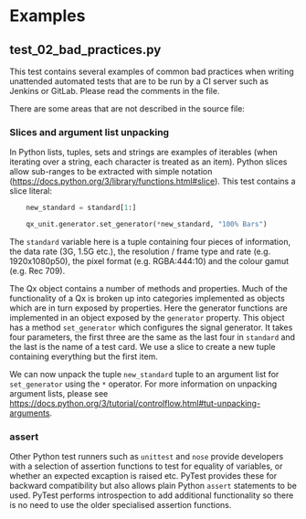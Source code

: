 # Examples

## test_02_bad_practices.py
This test contains several examples of common bad practices when writing unattended automated tests that are to be run
by a CI server such as Jenkins or GitLab. Please read the comments in the file. 

There are some areas that are not described in the source file:

### Slices and argument list unpacking
In Python lists, tuples, sets and strings are examples of iterables (when iterating over a string, each character is 
treated as an item). Python slices allow sub-ranges to be extracted with simple notation
(https://docs.python.org/3/library/functions.html#slice). This test contains a slice literal:

```python
    new_standard = standard[1:]

    qx_unit.generator.set_generator(*new_standard, "100% Bars")
```

The `standard` variable here is a tuple containing four pieces of information, the data rate (3G, 1.5G etc.),
the resolution / frame type and rate (e.g. 1920x1080p50), the pixel format (e.g. RGBA:444:10) and the colour gamut
(e.g. Rec 709).  

The Qx object contains a number of methods and properties. Much of the functionality of a Qx is broken up into 
categories implemented as objects which are in turn exposed by properties. Here the generator functions are implemented
in an object exposed by the `generator` property. This object has a method `set_generator` which configures the
signal generator. It takes four parameters, the first three are the same as the last four in `standard` and the 
last is the name of a test card. We use a slice to create a new tuple containing everything but the first item.

We can now unpack the tuple `new_standard` tuple to an argument list for `set_generator` using the `*` operator. For 
more information on unpacking argument lists, please see 
https://docs.python.org/3/tutorial/controlflow.html#tut-unpacking-arguments.

### assert
Other Python test runners such as `unittest` and `nose` provide developers with a selection of assertion functions
to test for equality of variables, or whether an expected excaption is raised etc. PyTest provides these for 
backward compatibility but also allows plain Python `assert` statements to be used. PyTest performs introspection to 
add additional functionality so there is no need to use the older specialised assertion functions.
 